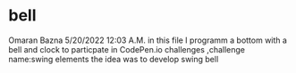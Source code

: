 # bell
Omaran Bazna 5/20/2022 12:03 A.M.
in this file I programm a bottom with a bell and clock to particpate in CodePen.io challenges ,challenge name:swing elements
the idea was to develop swing bell
